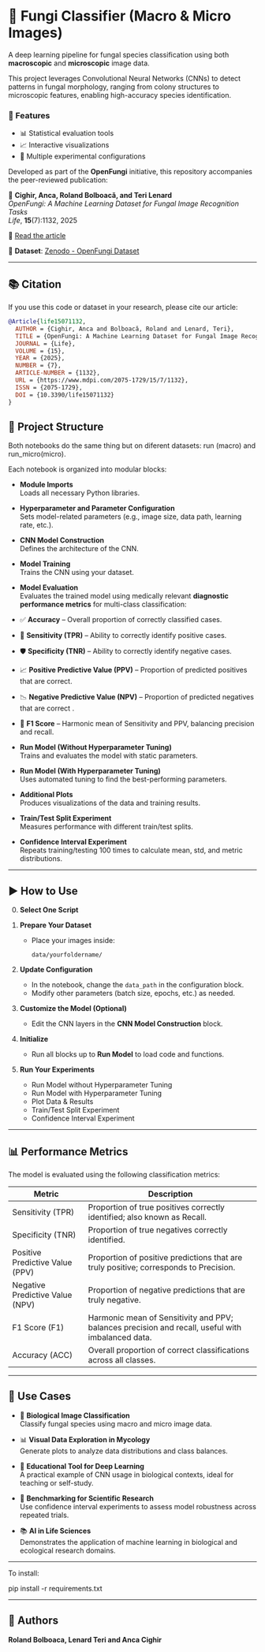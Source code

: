 # 🧠 Fungi Classifier (Macro & Micro Images)

A deep learning pipeline for fungal species classification using both **macroscopic** and **microscopic** image data.

This project leverages Convolutional Neural Networks (CNNs) to detect patterns in fungal morphology, ranging from colony structures to microscopic features, enabling high-accuracy species identification.

### 🚀 Features
- 📊 Statistical evaluation tools  
- 📈 Interactive visualizations  
- 🔬 Multiple experimental configurations  

Developed as part of the **OpenFungi** initiative, this repository accompanies the peer-reviewed publication:

📄 **Cighir, Anca, Roland Bolboacă, and Teri Lenard**  
*OpenFungi: A Machine Learning Dataset for Fungal Image Recognition Tasks*  
_Life_, **15**(7):1132, 2025  

🔗 [Read the article](https://www.mdpi.com/2075-1729/15/7/1132)

📁 **Dataset**: [Zenodo - OpenFungi Dataset](https://zenodo.org/records/15692070)

---

## 📚 Citation

If you use this code or dataset in your research, please cite our article:

```bibtex
@Article{life15071132,
  AUTHOR = {Cighir, Anca and Bolboacă, Roland and Lenard, Teri},
  TITLE = {OpenFungi: A Machine Learning Dataset for Fungal Image Recognition Tasks},
  JOURNAL = {Life},
  VOLUME = {15},
  YEAR = {2025},
  NUMBER = {7},
  ARTICLE-NUMBER = {1132},
  URL = {https://www.mdpi.com/2075-1729/15/7/1132},
  ISSN = {2075-1729},
  DOI = {10.3390/life15071132}
}
```

## 📁 Project Structure
Both notebooks do the same thing but on diferent datasets: run (macro) and run_micro(micro).

Each notebook is organized into modular blocks:

- **Module Imports**  
  Loads all necessary Python libraries.

- **Hyperparameter and Parameter Configuration**  
  Sets model-related parameters (e.g., image size, data path, learning rate, etc.).

- **CNN Model Construction**  
  Defines the architecture of the CNN.

- **Model Training**  
  Trains the CNN using your dataset.

- **Model Evaluation**  
  Evaluates the trained model using medically relevant **diagnostic performance metrics** for multi-class classification:

- ✅ **Accuracy** – Overall proportion of correctly classified cases.
- 💉 **Sensitivity (TPR)** – Ability to correctly identify positive cases.
- 🛡️ **Specificity (TNR)** – Ability to correctly identify negative cases.
- 📈 **Positive Predictive Value (PPV)** – Proportion of predicted positives that are correct.
- 📉 **Negative Predictive Value (NPV)** – Proportion of predicted negatives that are correct .
- 🔄 **F1 Score** – Harmonic mean of Sensitivity and PPV, balancing precision and recall.

- **Run Model (Without Hyperparameter Tuning)**  
  Trains and evaluates the model with static parameters.

- **Run Model (With Hyperparameter Tuning)**  
  Uses automated tuning to find the best-performing parameters.

- **Additional Plots**  
  Produces visualizations of the data and training results.

- **Train/Test Split Experiment**  
  Measures performance with different train/test splits.

- **Confidence Interval Experiment**  
  Repeats training/testing 100 times to calculate mean, std, and metric distributions.

---

## ▶️ How to Use

0. **Select One Script**

1. **Prepare Your Dataset**
   - Place your images inside:  
     ```
     data/yourfoldername/
     ```

2. **Update Configuration**
   - In the notebook, change the `data_path` in the configuration block.
   - Modify other parameters (batch size, epochs, etc.) as needed.

3. **Customize the Model (Optional)**
   - Edit the CNN layers in the **CNN Model Construction** block.

4. **Initialize**
   - Run all blocks up to **Run Model** to load code and functions.

5. **Run Your Experiments**
   - Run Model without Hyperparameter Tuning  
   - Run Model with Hyperparameter Tuning  
   - Plot Data & Results  
   - Train/Test Split Experiment  
   - Confidence Interval Experiment

---

## 📊 Performance Metrics

The model is evaluated using the following classification metrics:

| Metric                | Description                                                                                      |
|-----------------------|--------------------------------------------------------------------------------------------------|
| Sensitivity (TPR)     | Proportion of true positives correctly identified; also known as Recall.                        |
| Specificity (TNR)     | Proportion of true negatives correctly identified.                                              |
| Positive Predictive Value (PPV) | Proportion of positive predictions that are truly positive; corresponds to Precision.    |
| Negative Predictive Value (NPV) | Proportion of negative predictions that are truly negative.                                |
| F1 Score (F1)         | Harmonic mean of Sensitivity and PPV; balances precision and recall, useful with imbalanced data.|
| Accuracy (ACC)        | Overall proportion of correct classifications across all classes.                               |

---

## 📌 Use Cases

- 🔬 **Biological Image Classification**  
  Classify fungal species using macro and micro image data.

- 📊 **Visual Data Exploration in Mycology**  
  Generate plots to analyze data distributions and class balances.

- 🧠 **Educational Tool for Deep Learning**  
  A practical example of CNN usage in biological contexts, ideal for teaching or self-study.

- 🧪 **Benchmarking for Scientific Research**  
  Use confidence interval experiments to assess model robustness across repeated trials.

- 📚 **AI in Life Sciences**  
  Demonstrates the application of machine learning in biological and ecological research domains.

---
To install:

pip install -r requirements.txt

---
## 👤 Authors

**Roland Bolboaca, Lenard Teri and Anca Cighir**  
